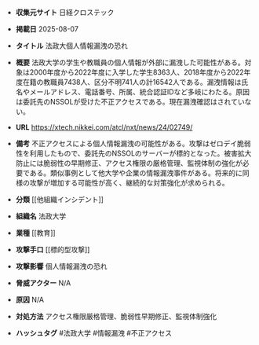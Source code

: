 - **収集元サイト**
日経クロステック

- **掲載日**
2025-08-07

- **タイトル**
法政大個人情報漏洩の恐れ

- **概要**
法政大学の学生や教職員の個人情報が外部に漏洩した可能性がある。対象は2000年度から2022年度に入学した学生8363人、2018年度から2022年度在籍の教職員7438人、区分不明741人の計16542人である。漏洩情報は氏名やメールアドレス、電話番号、所属、統合認証IDなど多岐にわたる。原因は委託先のNSSOLが受けた不正アクセスである。現在漏洩確認はされていない。

- **URL**
https://xtech.nikkei.com/atcl/nxt/news/24/02749/

- **備考**
不正アクセスによる個人情報漏洩の可能性がある。攻撃はゼロデイ脆弱性を利用したもので、委託先のNSSOLのサーバーが標的となった。被害拡大防止には脆弱性の早期修正、アクセス権限の厳格管理、監視体制の強化が必要である。類似事例として他大学や企業の情報漏洩事件がある。将来的に同様の攻撃が増加する可能性が高く、継続的な対策強化が求められる。

- **分類**
[[他組織インシデント]]

- **組織名**
法政大学

- **業種**
[[教育]]

- **攻撃手口**
[[標的型攻撃]]

- **攻撃影響**
個人情報漏洩の恐れ

- **脅威アクター**
N/A

- **原因**
N/A

- **対処方法**
アクセス権限厳格管理、脆弱性早期修正、監視体制強化

- **ハッシュタグ**
#法政大学 #情報漏洩 #不正アクセス
